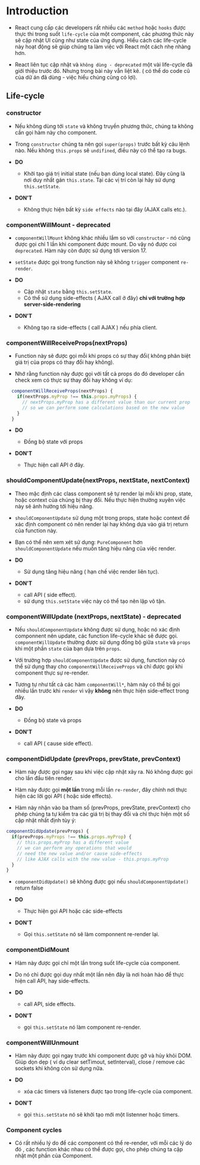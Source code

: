 # Introduction

- React cung cấp các developers rất nhiều các `method` hoặc `hooks` được thực thi trong suốt `life-cycle` của một component, các phương thức này sẽ cập nhật UI cũng như state của ứng dụng. Hiểu cách các life-cycle này hoạt động sẽ giúp chúng ta làm việc với React một cách nhẹ nhàng hơn.

- React liên tục cập nhật và `không dùng - deprecated` một vài life-cycle đã giới thiệu trước đó. Nhưng trong bài này vẫn liệt kê. ( có thể do code cũ của dữ án đã dùng - việc hiểu chúng cũng có lợi).

## Life-cycle

### constructor

- Nếu không dùng tới `state` và không truyền phương thức, chúng ta không cần gọi hàm này cho component.

- Trong `constructor` chúng ta nên gọi `super(props)` trước bất kỳ câu lệnh nào. Nếu không `this.props` sẽ `undifined`, điều này có thể tạo ra bugs.

- **DO**

  - Khởi tạo giá trị initial state (nếu bạn dùng local state). Đây cũng là nơi duy nhất gán `this.state`. Tại các vị trí còn lại hãy sử dụng `this.setState`.

- **DON'T**

  - Không thực hiện bất kỳ `side effects` nào tại đây (AJAX calls etc.).

### componentWillMount - deprecated

- `componentWillMount` không khác nhiều lắm so với `constructor` - nó cũng được gọi chỉ 1 lần khi component được mount. Do vậy nó được coi `deprecated`. Hàm này còn được sử dụng tới version 17.

- `setState` được gọi trong function này sẽ không `trigger` component `re-render`.

- **DO**

  - Cập nhật `state` bằng `this.setState`.
  - Có thể sử dụng side-effects ( AJAX call ở đây) **chỉ với trường hợp server-side-rendering**

- **DON'T**

  - Không tạo ra side-effects ( call AJAX ) nếu phía client.

### componentWillReceiveProps(nextProps)

- Function này sẽ được gọi mỗi khi props có sự thay đổi( không phân biệt giá trị của props có thay đổi hay không).

- Nhớ rằng function này được gọi với tất cả props do đó developer cần check xem có thực sự thay đổi hay không ví dụ:

```javascript
  componentWillReceiveProps(nextProps) {
    if(nextProps.myProp !== this.props.myProps) {
      // nextProps.myProp has a different value than our current prop
      // so we can perform some calculations based on the new value
    }
  }
```

- **DO**

  - Đồng bộ state với props

- **DON'T**

  - Thực hiện call API ở đây.

### shouldComponentUpdate(nextProps, nextState, nextContext)

- Theo mặc định các class component sẽ tự render lại mỗi khi prop, state, hoặc context của chúng bị thay đổi. Nếu thực hiện thường xuyên việc này sẽ ảnh hưởng tới hiệu năng.

- `shouldComponentUpdate` sử dụng một trong props, state hoặc context để xác định component có nên render lại hay không dựa vào giá trị return của function này.

- Bạn có thể nên xem xét sử dụng: `PureComponent` hơn `shouldComponentUpdate` nếu muốn tăng hiệu năng của việc render.

- **DO**

  - Sử dụng tăng hiệu năng ( hạn chế việc render liên tục).

- **DON'T**

  - call API ( side effect).
  - sử dụng `this.setState` việc này có thể tạo nên lặp vô tận.

### componentWillUpdate (nextProps, nextState) - deprecated

- Nếu `shouldComponentUpdate` không được sử dụng, hoặc nó xác định componnent nên update, các function life-cycle khác sẽ được gọi. `componentWillUpdate` thường được sử dụng đồng bộ giữa `state` và `props` khi một phần `state` của bạn dựa trên `props`.

- Với trường hợp `shouldComponentUpdate` được sử dụng, function này có thể sử dụng thay cho `componentWillReceiveProps` và chỉ được gọi khi component thực sự re-render.

- Tương tự như tất cả các hàm `componentWill*`, hàm này có thể bị gọi nhiều lần trước khi `render` vì vậy **không** nên thực hiện side-effect trong đây.

- **DO**

  - Đồng bộ state và props

- **DON'T**

  - call API ( cause side effect).

### componentDidUpdate (prevProps, prevState, prevContext)

- Hàm này được gọi ngay sau khi việc cập nhật xảy ra. Nó không được gọi cho lần đầu tiên render.

- Hàm này được gọi **một lần** trong mỗi lần `re-render`, đây chính nơi thực hiện các lời gọi API ( hoặc side effects).

- Hàm này nhận vào ba tham số (prevProps, prevState, prevContext) cho phép chúng ta tự kiểm tra các giá trị bị thay đổi và chỉ thực hiện một số cập nhật nhất định tùy ý:

```javascript
componentDidUpdate(prevProps) {
  if(prevProps.myProps !== this.props.myProp) {
    // this.props.myProp has a different value
    // we can perform any operations that would
    // need the new value and/or cause side-effects
    // like AJAX calls with the new value - this.props.myProp
  }
}
```

- `componentDidUpdate()` sẽ không được gọi nếu `shouldComponentUpdate()` return false

- **DO**

  - Thực hiện gọi API hoặc các side-effects

- **DON'T**

  - Gọi `this.setState` nó sẽ làm componnent re-render lại.

### componentDidMount

- Hàm này được gọi chỉ một lần trong suốt life-cycle của component.
- Do nó chỉ được gọi duy nhất một lần nên đây là nơi hoàn hảo để thực hiện call API, hay side-effects.

- **DO**

  - call API, side effects.

- **DON'T**

  - gọi `this.setState` nó làm component re-render.

### componentWillUnmount

- Hàm này được gọi ngay trước khi component được gỡ và hủy khỏi DOM. Giúp dọn dẹp ( ví dụ clear setTimout, setInterval), close / remove các sockets khi không còn sử dụng nữa.

- **DO**

  - xóa các timers và listeners được tạo trong life-cycle của component.

- **DON'T**

  - gọi `this.setState` nó sẽ khởi tạo mới một listenner hoặc timers.

### Component cycles

- Có rất nhiều lý do để các component có thể re-render, với mỗi các lý do đó , các function khác nhau có thể được gọi, cho phép chúng ta cập nhật một phần của Component.
